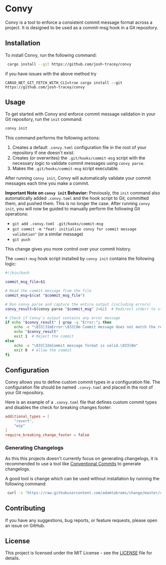 # Convy

Convy is a tool to enforce a consistent commit message format across a project. It is designed to be used as a commit-msg hook in a Git repository.

## Installation

To install Convy, run the following command:
```bash
 cargo install --git https://github.com/josh-tracey/convy
```

if you have issues with the above method try

```
CARGO_NET_GIT_FETCH_WITH_CLI=true cargo install --git https://github.com/josh-tracey/convy
```

## Usage

To get started with Convy and enforce commit message validation in your Git repository, run the `init` command:

```bash
convy init
```

This command performs the following actions:
1. Creates a default `.convy.toml` configuration file in the root of your repository if one doesn't exist.
2. Creates (or overwrites) the `.git/hooks/commit-msg` script with the necessary logic to validate commit messages using `convy parse`.
3. Makes the `.git/hooks/commit-msg` script executable.

After running `convy init`, Convy will automatically validate your commit messages each time you make a commit.

**Important Note on `convy init` Behavior:**
Previously, the `init` command also automatically added `.convy.toml` and the hook script to Git, committed them, and pushed them. This is no longer the case. After running `convy init`, you will now be guided to manually perform the following Git operations:
- `git add .convy.toml .git/hooks/commit-msg`
- `git commit -m "feat: initialize convy for commit message validation"` (or a similar message)
- `git push`

This change gives you more control over your commit history.

The `commit-msg` hook script installed by `convy init` contains the following logic:
```bash
#!/bin/bash

commit_msg_file=$1

# Read the commit message from the file
commit_msg=$(cat "$commit_msg_file")

# Run convy parse and capture the entire output (including errors)
convy_result=$(convy parse "$commit_msg" 2>&1)  # Redirect stderr to stdout

# Check if Convy's output contains any error message
if echo "$convy_result" | grep -q "Error:"; then
    echo -e "\033[31mError:\033[0m Commit message does not match the required format:"
    echo "$convy_result"
    exit 1  # Reject the commit 
else
    echo -e "\033[32mCommit message format is valid.\033[0m"
    exit 0  # Allow the commit
fi
```

## Configuration

Convy allows you to define custom commit types in a configuration file. The configuration file should be named `.convy.toml` and placed in the root of your Git repository.

Here is an example of a `.convy.toml` file that defines custom commit types and disables the check for breaking changes footer:

```toml
additional_types = [
    "revert",
    "wip"
]
require_breaking_change_footer = false
```

### Generating Changelogs

As this this projects doesn't currently focus on generating changelogs, it is recommended to use a tool like [Conventional Commits](https://www.conventionalcommits.org/en/v1.0.0/) to generate changelogs.

A good tool is change which can be used without installation by running the following command:
```bash
 curl -s "https://raw.githubusercontent.com/adamtabrams/change/master/change" | sh -s -- init
```

## Contributing

If you have any suggestions, bug reports, or feature requests, please open an issue on GitHub.

## License

This project is licensed under the MIT License - see the [LICENSE](LICENSE) file for details.
